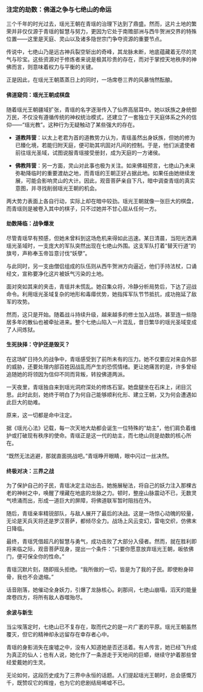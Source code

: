 
### **注定的劫数：佛道之争与七绝山的命运**

三个千年的时光过去，瑶光王朝在青瑶的治理下达到了鼎盛。然而，这片土地的繁荣并非仅仅源于青瑶的智慧与努力，更因为它处于南赡部洲与西牛贺洲交界的特殊位置——这里是天庭、灵山以及诸多隐世宗门争夺资源的重要节点。

传说中，七绝山乃是远古神兵裂空斩出的奇峰，其龙脉未断，地底蕴藏着无尽的灵气与珍宝。这些资源对于修炼者来说是极其珍贵的存在，而对于掌控天地秩序的神佛而言，则意味着权力与平衡的关键。

正是因此，在瑶光王朝蒸蒸日上的同时，一场席卷三界的风暴悄然酝酿。

#### **佛道窥伺：瑶光王朝成棋盘**
随着瑶光王朝疆域扩张，青瑶的名字逐渐传入了仙界高层耳中。她以妖族之身统御万民，不仅没有遵循传统的神权统治模式，还建立了一套独立于天庭体系之外的信仰——“瑶光教”。这种行为无疑触动了某些强大的存在。

- **道教阵营**：以太上老君为首的道教势力认为，青瑶虽然出身妖族，但她的修为已臻化境，若能归附天庭，便可助其巩固对凡间的控制。于是，他们派遣使者前往瑶光圣域，试图说服青瑶接受册封，成为天庭的一方诸侯。
  
- **佛教阵营**：另一方面，灵山对此事也极为关注。如来佛祖预言，七绝山乃未来弥勒降临时的重要渡劫之地，而青瑶的王朝正好占据此地。如果任由她继续发展，可能会影响灵山的大计。因此，观音菩萨亲自下凡，暗中调查青瑶的真实意图，并寻找削弱瑶光王朝的机会。

两大势力表面上各自行动，实际上却在暗中较劲。瑶光王朝就像一张巨大的棋盘，而青瑶则是被卷入其中的棋子，只不过她并不甘心屈从任何一方。

#### **劫数降临：战争爆发**
尽管青瑶早有预感，但她未曾料到这场危机来得如此迅速。某日清晨，当阳光洒满瑶光圣域时，一支庞大的军队突然出现在七绝山外围。这支军队打着“替天行道”的旗号，声称奉玉帝旨意讨伐“妖孽”。

与此同时，另一支由僧侣组成的队伍则从西牛贺洲方向逼近，他们手持法杖，口诵经文，宣称要净化这片被妖气污染的土地。

面对突如其来的夹击，青瑶并未慌乱。她召集众将，冷静分析局势后，下达了迎战命令。利用瑶光圣域复杂的地形和毒瘴优势，她指挥军队节节抵抗，成功拖延了敌军的攻势。

然而，这只是开始。随着战斗持续升级，越来越多的修士加入战场，甚至连一些隐居多年的散仙也被牵扯进来。整个七绝山陷入一片混乱，昔日繁华的瑶光圣域变成了人间炼狱。

#### **生死抉择：守护还是毁灭？**
在这场旷日持久的战争中，青瑶感受到了前所未有的压力。她不仅要应对来自外部的威胁，还要处理内部百姓因战乱而产生的恐慌情绪。更让她痛苦的是，许多曾经追随她的将领因为信仰不同而背叛，转投佛道两派。

一天夜里，青瑶独自来到瑶光洞府深处的修炼石室。她盘腿坐在石床上，闭目沉思。此时此刻，她终于明白了为何自己能够顺利化形、建立王朝，又为何会遭遇如此巨大的劫难。

原来，这一切都是命中注定。

据《瑶光心法》记载，每一次天地大劫都会诞生一位特殊的“劫主”，他们肩负着维护或打破现有秩序的使命。青瑶正是这一代的劫主，而七绝山则是劫数的核心所在。

“既然无法逃避，那就直面挑战吧。”青瑶睁开眼睛，眼中闪过一丝决然。

#### **终极对决：三界之战**
为了保护自己的子民，青瑶决定主动出击。她施展秘法，将自己的妖力注入那棵古老的神树之中，唤醒了埋藏在地底的龙脉之力。顿时，整座山脉震动不已，无数灵气喷涌而出，形成一道巨大的屏障，将佛道联军暂时阻挡在外。

随后，青瑶亲率精锐部队，与敌人展开了最后的决战。这是一场惊心动魄的较量，无论是天兵天将还是罗汉菩萨，都倾尽全力。战场上风云变幻，雷电交织，仿佛末日降临。

最终，青瑶凭借超凡的智慧与勇气，成功击败了大部分入侵者。然而，就在胜利即将来临之际，观音菩萨现身，提出一个条件：“只要你愿意放弃瑶光王朝，皈依佛门，便可保全你的性命。”

青瑶沉默片刻，随即摇头拒绝。“我所做的一切，皆是为了我的子民。即使粉身碎骨，我也不会退缩。”

话音刚落，她催动全身妖力，引爆了龙脉核心。刹那间，七绝山崩塌，滔天的能量席卷四方，将所有敌人吞噬殆尽。

#### **余波与新生**
当尘埃落定时，七绝山已不复存在，取而代之的是一片广袤的平原。瑶光王朝虽然覆灭，但它的精神却永远留存在幸存者心中。

青瑶的身影消失在废墟之中，没有人知道她是否还活着。有人传言，她已经飞升成为真正的仙人；也有人说，她化作了一条游走于天地间的巨蟒，继续守护着那些曾经爱戴她的生灵。

无论如何，这段历史成为了三界中永恒的话题。人们提起瑶光王朝时，总会感慨万千，既赞叹它的辉煌，也为它的悲剧结局唏嘘不已。
